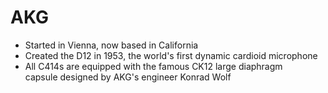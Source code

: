 # AKG

- Started in Vienna, now based in California
- Created the D12 in 1953, the world's first dynamic cardioid microphone
- All C414s are equipped with the famous CK12 large diaphragm capsule designed by AKG's engineer Konrad Wolf